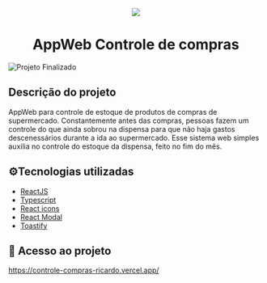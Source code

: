<p align="center">
<img src="https://user-images.githubusercontent.com/83993439/164505373-e9acf8b3-7547-42c0-a464-cffa619fe26c.png"/>
</p>
<h1 align="center"> AppWeb Controle de compras </h1>

![Projeto Finalizado](https://img.shields.io/badge/Status-Finalizado%20--%20Poss%C3%ADvel%20Upgrade-brightgreen)


<h2>Descrição do projeto</h2>

AppWeb para controle de estoque de produtos de compras de supermercado. Constantemente antes das compras, pessoas fazem um controle do que ainda sobrou na dispensa para que não haja gastos descenessários durante a ida ao supermercado. Esse sistema web simples auxilia no controle do estoque da dispensa, feito no fim do mês. 

<h2>⚙️Tecnologias utilizadas</h2>

* [ReactJS](https://reactjs.org/)
* [Typescript](https://www.typescriptlang.org/)
* [React icons](https://michalsnik.github.io/aos/)
* [React Modal](https://www.npmjs.com/package/react-modal)
* [Toastify](https://fkhadra.github.io/react-toastify/introduction/)


## 📁 Acesso ao projeto
 https://controle-compras-ricardo.vercel.app/

